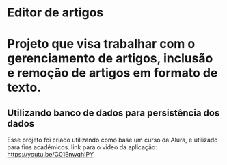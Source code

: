 # Editor de artigos
# Projeto que visa trabalhar com o gerenciamento de artigos, inclusão e remoção de artigos em formato de texto.
## Utilizando banco de dados para persistência dos dados
Esse projeto foi criado utilizando como base um curso da Alura, e utilizado para fins acadêmicos.
link para o video da aplicação: https://youtu.be/G01EnwqhIPY
